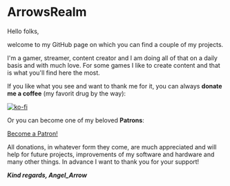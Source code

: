 # ArrowsRealm

Hello folks,

welcome to my GitHub page on which you can find a couple of my projects. 

I'm a gamer, streamer, content creator and I am doing all of that on a daily basis and with much love. For some games I like to create content and that is what you'll find here the most.

If you like what you see and want to thank me for it, you can always **donate me a coffee** (my favorit drug by the way):

[![ko-fi](https://www.ko-fi.com/img/githubbutton_sm.svg)](https://ko-fi.com/F1F51HO0N)

Or you can become one of my beloved **Patrons**:

[Become a Patron!](https://www.patreon.com/bePatron?u=25078331)

All donations, in whatever form they come, are much appreciated and will help for future projects, improvements of my software and hardware and many other things. In advance I want to thank you for your support!

***Kind regards,
Angel_Arrow***
